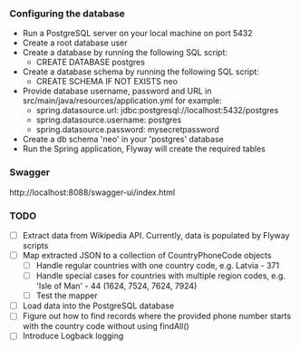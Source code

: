 ### Configuring the database
- Run a PostgreSQL server on your local machine on port 5432
- Create a root database user
- Create a database by running the following SQL script:
  - CREATE DATABASE postgres
- Create a database schema by running the following SQL script:
  - CREATE SCHEMA IF NOT EXISTS neo
- Provide database username, password and URL in src/main/java/resources/application.yml
for example:
  - spring.datasource.url: jdbc:postgresql://localhost:5432/postgres
  - spring.datasource.username: postgres
  - spring.datasource.password: mysecretpassword
- Create a db schema 'neo' in your 'postgres' database
- Run the Spring application, Flyway will create the required tables

### Swagger
http://localhost:8088/swagger-ui/index.html

### TODO
- [ ] Extract data from Wikipedia API. Currently, data is populated by Flyway scripts
- [ ] Map extracted JSON to a collection of CountryPhoneCode objects
  - [ ] Handle regular countries with one country code, e.g. Latvia - 371
  - [ ] Handle special cases for countries with multiple region codes, 
e.g. 'Isle of Man' - 44 (1624, 7524, 7624, 7924)
  - [ ] Test the mapper
- [ ] Load data into the PostgreSQL database
- [ ] Figure out how to find records where the provided phone number 
starts with the country code without using findAll()
- [ ] Introduce Logback logging